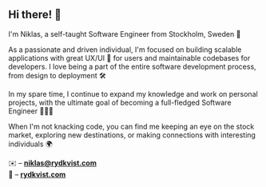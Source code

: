## Hi there! 👋

I'm Niklas, a self-taught Software Engineer from Stockholm, Sweden 📍

As a passionate and driven individual, I'm focused on building scalable applications with great UX/UI 🎨 for users and maintainable codebases for developers. I love being a part of the entire software development process, from design to deployment 🛠️

In my spare time, I continue to expand my knowledge and work on personal projects, with the ultimate goal of becoming a full-fledged Software Engineer 🧙🏼‍♂️ 

When I'm not knacking code, you can find me keeping an eye on the stock market, exploring new destinations, or making connections with interesting individuals 🌍

✉️ – [ **niklas@rydkvist.com**](mailto://niklas@rydkvist.com) \
🏡 – [ **rydkvist.com**](https://www.rydkvist.com/)

